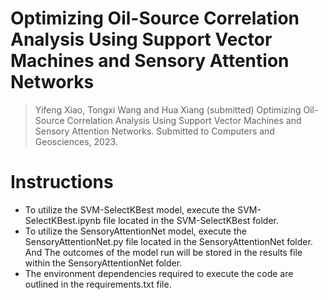 # Optimizing Oil-Source Correlation Analysis Using Support Vector Machines and Sensory Attention Networks

> Yifeng Xiao, Tongxi Wang and Hua Xiang (submitted) Optimizing Oil-Source Correlation Analysis Using Support Vector Machines and Sensory Attention Networks. 
> Submitted to Computers and Geosciences, 2023.

# Instructions
- To utilize the SVM-SelectKBest model, execute the SVM-SelectKBest.ipynb file located in the SVM-SelectKBest folder.
- To utilize the SensoryAttentionNet model, execute the SensoryAttentionNet.py file located in the SensoryAttentionNet folder. And The outcomes of the model run will be stored in the results file within the SensoryAttentionNet folder.
- The environment dependencies required to execute the code are outlined in the requirements.txt file.
